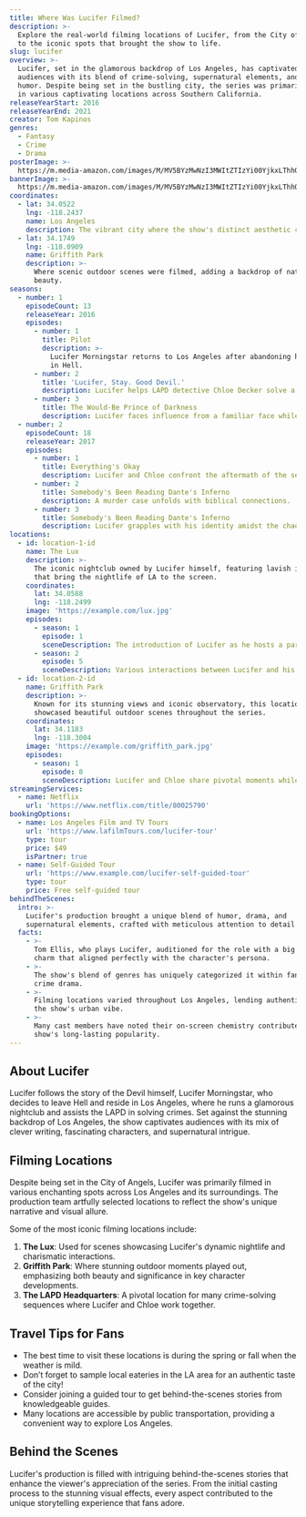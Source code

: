 ```yaml
---
title: Where Was Lucifer Filmed?
description: >-
  Explore the real-world filming locations of Lucifer, from the City of Angels
  to the iconic spots that brought the show to life.
slug: lucifer
overview: >-
  Lucifer, set in the glamorous backdrop of Los Angeles, has captivated
  audiences with its blend of crime-solving, supernatural elements, and witty
  humor. Despite being set in the bustling city, the series was primarily filmed
  in various captivating locations across Southern California.
releaseYearStart: 2016
releaseYearEnd: 2021
creator: Tom Kapinos
genres:
  - Fantasy
  - Crime
  - Drama
posterImage: >-
  https://m.media-amazon.com/images/M/MV5BYzMwNzI3MWItZTIzYi00YjkxLThhOWQtYmUwYjg4NWM0ZWI1XkEyXkFqcGc@._V1_SX300.jpg
bannerImage: >-
  https://m.media-amazon.com/images/M/MV5BYzMwNzI3MWItZTIzYi00YjkxLThhOWQtYmUwYjg4NWM0ZWI1XkEyXkFqcGc@._V1_SX300.jpg
coordinates:
  - lat: 34.0522
    lng: -118.2437
    name: Los Angeles
    description: The vibrant city where the show's distinct aesthetic comes to life.
  - lat: 34.1749
    lng: -118.0909
    name: Griffith Park
    description: >-
      Where scenic outdoor scenes were filmed, adding a backdrop of natural
      beauty.
seasons:
  - number: 1
    episodeCount: 13
    releaseYear: 2016
    episodes:
      - number: 1
        title: Pilot
        description: >-
          Lucifer Morningstar returns to Los Angeles after abandoning his throne
          in Hell.
      - number: 2
        title: 'Lucifer, Stay. Good Devil.'
        description: Lucifer helps LAPD detective Chloe Decker solve a murder case.
      - number: 3
        title: The Would-Be Prince of Darkness
        description: Lucifer faces influence from a familiar face while solving a case.
  - number: 2
    episodeCount: 18
    releaseYear: 2017
    episodes:
      - number: 1
        title: Everything's Okay
        description: Lucifer and Chloe confront the aftermath of the season one finale.
      - number: 2
        title: Somebody's Been Reading Dante's Inferno
        description: A murder case unfolds with biblical connections.
      - number: 3
        title: Somebody's Been Reading Dante's Inferno
        description: Lucifer grapples with his identity amidst the chaos.
locations:
  - id: location-1-id
    name: The Lux
    description: >-
      The iconic nightclub owned by Lucifer himself, featuring lavish interiors
      that bring the nightlife of LA to the screen.
    coordinates:
      lat: 34.0588
      lng: -118.2499
    image: 'https://example.com/lux.jpg'
    episodes:
      - season: 1
        episode: 1
        sceneDescription: The introduction of Lucifer as he hosts a party at his nightclub.
      - season: 2
        episode: 5
        sceneDescription: Various interactions between Lucifer and his patrons.
  - id: location-2-id
    name: Griffith Park
    description: >-
      Known for its stunning views and iconic observatory, this location
      showcased beautiful outdoor scenes throughout the series.
    coordinates:
      lat: 34.1183
      lng: -118.3004
    image: 'https://example.com/griffith_park.jpg'
    episodes:
      - season: 1
        episode: 8
        sceneDescription: Lucifer and Chloe share pivotal moments while overlooking the city.
streamingServices:
  - name: Netflix
    url: 'https://www.netflix.com/title/80025790'
bookingOptions:
  - name: Los Angeles Film and TV Tours
    url: 'https://www.lafilmTours.com/lucifer-tour'
    type: tour
    price: $49
    isPartner: true
  - name: Self-Guided Tour
    url: 'https://www.example.com/lucifer-self-guided-tour'
    type: tour
    price: Free self-guided tour
behindTheScenes:
  intro: >-
    Lucifer's production brought a unique blend of humor, drama, and
    supernatural elements, crafted with meticulous attention to detail.
  facts:
    - >-
      Tom Ellis, who plays Lucifer, auditioned for the role with a big grin and
      charm that aligned perfectly with the character's persona.
    - >-
      The show's blend of genres has uniquely categorized it within fantasy and
      crime drama.
    - >-
      Filming locations varied throughout Los Angeles, lending authenticity to
      the show's urban vibe.
    - >-
      Many cast members have noted their on-screen chemistry contributed to the
      show's long-lasting popularity.
---
```


## About Lucifer

Lucifer follows the story of the Devil himself, Lucifer Morningstar, who decides to leave Hell and reside in Los Angeles, where he runs a glamorous nightclub and assists the LAPD in solving crimes. Set against the stunning backdrop of Los Angeles, the show captivates audiences with its mix of clever writing, fascinating characters, and supernatural intrigue.

## Filming Locations

Despite being set in the City of Angels, Lucifer was primarily filmed in various enchanting spots across Los Angeles and its surroundings. The production team artfully selected locations to reflect the show's unique narrative and visual allure.

Some of the most iconic filming locations include:

1. **The Lux**: Used for scenes showcasing Lucifer's dynamic nightlife and charismatic interactions.
2. **Griffith Park**: Where stunning outdoor moments played out, emphasizing both beauty and significance in key character developments.
3. **The LAPD Headquarters**: A pivotal location for many crime-solving sequences where Lucifer and Chloe work together.

## Travel Tips for Fans

- The best time to visit these locations is during the spring or fall when the weather is mild.
- Don’t forget to sample local eateries in the LA area for an authentic taste of the city!
- Consider joining a guided tour to get behind-the-scenes stories from knowledgeable guides.
- Many locations are accessible by public transportation, providing a convenient way to explore Los Angeles.

## Behind the Scenes

Lucifer's production is filled with intriguing behind-the-scenes stories that enhance the viewer's appreciation of the series. From the initial casting process to the stunning visual effects, every aspect contributed to the unique storytelling experience that fans adore.
